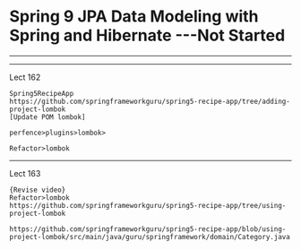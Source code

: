 # Spring 9 JPA Data Modeling with Spring and Hibernate  ---Not Started
-------------


---------
Lect 162
```
Spring5RecipeApp
https://github.com/springframeworkguru/spring5-recipe-app/tree/adding-project-lombok
[Update POM lombok]

perfence>plugins>lombok>

Refactor>lombok

```
---------
Lect 163
```
{Revise video}
Refactor>lombok
https://github.com/springframeworkguru/spring5-recipe-app/tree/using-project-lombok

https://github.com/springframeworkguru/spring5-recipe-app/blob/using-project-lombok/src/main/java/guru/springframework/domain/Category.java